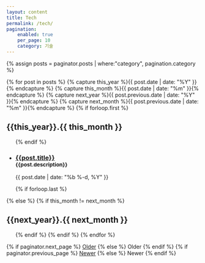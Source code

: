 ```yaml
---
layout: content
title: Tech
permalink: /tech/
pagination:
    enabled: true
    per_page: 10
    category: 기술
---
```


{% assign posts = paginator.posts | where:"category", pagination.category %}

<section class="c-archives">
  <link rel="shortcut icon" href="">
  {% for post in posts  %}
  {% capture this_year %}{{ post.date | date: "%Y" }}{% endcapture %}
  {% capture this_month %}{{ post.date | date: "%m" }}{% endcapture %}
  {% capture next_year %}{{ post.previous.date | date: "%Y" }}{% endcapture %}
  {% capture next_month %}{{ post.previous.date | date: "%m" }}{% endcapture %}
  {% if forloop.first %}
  <h2 class="c-archives__year" id="{{ this_year }}-{{ this_month }}-ref">{{this_year}}.{{ this_month }}</h2>
  <ul class="c-archives__list">
    {% endif %}
    <li class="c-archives__item">
      <h3>
        <a href="{{ post.url | prepend: site.baseurl }}">{{post.title}}</a>
        <br>
        <small>{{post.description}}</small>
      </h3>
      <p>{{ post.date | date: "%b %-d, %Y" }}</p>
    </li>
    {% if forloop.last %}
  </ul>
  {% else %}
  {% if this_month != next_month %}
</ul>
<h2 class="c-archives__year" id="{{ next_year }}-{{ next_month }}-ref">{{next_year}}.{{ next_month }}</h2>
<ul class="c-archives__list">
  {% endif %}
  {% endif %}
  {% endfor %}
</section>

<div class="pagination">
  {% if paginator.next_page %}
    <a class="pagination-item older" href="{{ paginator.next_page_path | absolute_url }}">Older</a>
  {% else %}
    <span class="pagination-item older">Older</span>
  {% endif %}
  {% if paginator.previous_page %}
    <a class="pagination-item newer" href="{{ paginator.previous_page_path | absolute_url }}">Newer</a>
  {% else %}
    <span class="pagination-item newer">Newer</span>
  {% endif %}
</div>
